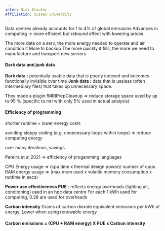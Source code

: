```yaml
---
inter: Nick Stouter
Affiliation: Sussex university
---
```

Data centres already accounts for 1 to 4% of global emissions
Advances in computing → more efficient but rebound effect with lowering prices

The more data on a serv, the more energy needed to operate and air condition it
More to backup
The more quickly it fills, the more we need to manufacture and transport new servers

#### Dark data and junk data

**Dark data :** potentially usable data that is poorly indexed and becomes functionally invisible over time
**Junk data :** data that is useless (often intermediary files) that takes up unnecessary space.

They made a plugin fMRIPrepCleanup => reduce storage space used by up to 95 % (specific to mri with only 5% used in actual analysis)

#### Efficiency of programming

shorter runtime = lower energy costs

avoiding sloppy coding (e.g. unnecessary loops within loops) => reduce computing energy

over many iterations, savings

Pereira et al 2021 => efficiency of progamming languages

CPU Energy usage => (cpu time x thermal design power)/ number of cpus
RAM energy usage => (max mem used x volatile memory consumption x runtime in secs)


**Power use effectiveness PUE** :
reflects energy overheads (lighting air, conditoning) used in an hpc data centre
For each 1 kWh used for computing, 0.28 are used for overheads

**Carbon intensity**
Grams of carbon dioxide equivalent emissions per kWh of energy. Lower when using renewable energy

#### **Carbon emissions  = (CPU + RAM energy) X PUE x Carbon intensity**


